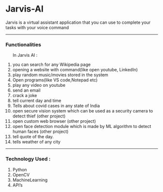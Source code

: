 # Jarvis-AI
Jarvis is a virtual assistant application that you can use to complete your tasks with your voice command

***

<h3> Functionalities</h3>
<ol>
    <p>In Jarvis AI :</p> 
    <li>you can search for any Wikipedia page</li>
    <li>opening a website with command(like open youtube, LinkedIn)</li> 
    <li>play random music/movies stored in the system </li>
    <li>Open programs(like VS code,Notepad etc)</li> 
    <li>play any video on youtube</li>
    <li>send an email</li>
    <li>crack a joke</li> 
    <li>tell current day and time</li> 
    <li>Tells about covid cases in any state of India</li>
    <li>open secure vision system which can be used as a security camera to detect thief (other project)</li>
    <li>open custom web browser (other project)</li>
    <li>open face detection module which is made by ML algorithm to detect human faces (other project)</li>
    <li>tell quote of the day.
    <li>tells weather of any city</li>
</ol>

***

<h3>Technology Used : </h3>
<ol>
    <li>Python</li>
    <li>OpenCV</li>
    <li>MachineLearning</li>
    <li>API’s</li>
</ol>
